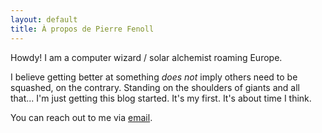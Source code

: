 ```yaml
---
layout: default
title: À propos de Pierre Fenoll
---
```


Howdy! I am a computer wizard / solar alchemist roaming Europe.

I believe getting better at something *does not* imply others need to be squashed, on the contrary. Standing on the shoulders of giants and all that...
I'm just getting this blog started. It's my first. It's about time I think.

You can reach out to me via [email](mailto:pierre.fenoll@gmail.com).
